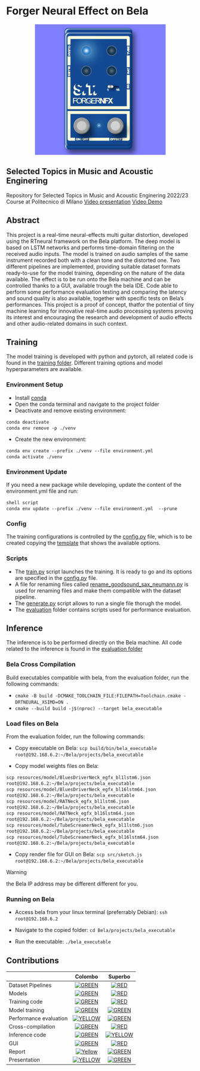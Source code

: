 # Forger Neural Effect on Bela


<p align="center">
  <img src="./assets/forger_pedal_image.png" width="350" title="ForgerNFX graphic interphace">
</p>

## Selected Topics in Music and Acoustic Enginering
Repository for Selected Topics in Music and Acoustic Enginering 2022/23 Course at Politecnico di Milano
[Video presentation](https://youtu.be/2kOvCCvieIw)
[Video Demo](https://youtu.be/tF_DCMwAfec)

## Abstract
This project is a real-time neural-effects multi guitar distortion, developed using the RTneural framework on the Bela platform.
The deep model is based on LSTM networks and performs time-domain filtering on the received audio inputs. The model is trained on audio samples of the same instrument recorded both with a clean tone and the distorted one. Two different pipelines are implemented, providing suitable dataset formats ready-to-use for the model training, depending on the nature of the data available.
The effect is to be run onto the Bela machine and can be controlled thanks to a GUI, available trough the bela IDE.
Code able to perform some performance evaluation testing and comparing the latency and sound quality is also available, together with specific tests on Bela’s performances.
This project is a proof of concept, thatfor the potential of tiny machine learning for innovative real-time audio processing systems proving its interest and encouraging the research and development of audio effects and other audio-related domains in such context.

## Training
The model training is developed with python and pytorch, all related code is found in the [training folder](training/).
Different training options and model hyperparameters are available.

### Environment Setup 
- Install [conda](https://conda.io/projects/conda/en/stable/user-guide/install/index.html)
- Open the conda terminal and navigate to the project folder
- Deactivate and remove existing environment:

```
conda deactivate
conda env remove -p ./venv
```

- Create the new environment:
```
conda env create --prefix ./venv --file environment.yml
conda activate ./venv
```

### Environment Update 
If you need a new package while developing, update the content of the environment.yml file and run:
```
shell script
conda env update --prefix ./venv --file environment.yml  --prune
```

### Config
The training configurations is controlled by the [config.py](training/config/config.py) file, which is to be created copying the [template](training/config/config.py.ini) that shows the available options.

### Scripts
- The [train.py](training/scripts/train.py) script launches the training. It is ready to go and its options are specified in the [config.py](training/config/config.py) file.
- A file for renaming files called [rename_goodsound_sax_neumann.py](training/scripts/rename_goodsound_sax_neumann.py) is used for renaming files and make them compatible with the dataset pipeline.
- The [generate.py](training/scripts/generate.py) script allows to run a single file thorugh the model.
- The [evaluation](training/scripts/evaluation) folder contains scripts used for performance evaluation. 

## Inference
The inference is to be performed directly on the Bela machine. All code related to the inference is found in the [evaluation folder](evaluation/)

### Bela Cross Compilation 
Build executables compatible with bela, from the evaluation folder, run the following commands:
- `cmake -B build -DCMAKE_TOOLCHAIN_FILE:FILEPATH=Toolchain.cmake -DRTNEURAL_XSIMD=ON .`
- `cmake --build build -j$(nproc) --target bela_executable`

### Load files on Bela
From the evaluation folder, run the following commands:

- Copy executable on Bela: 
`scp build/bin/bela_executable root@192.168.6.2:~/Bela/projects/bela_executable`

- Copy model weights files on Bela:
```
scp resources/model/BluesDriverNeck_egfx_bl1lstm6.json root@192.168.6.2:~/Bela/projects/bela_executable
scp resources/model/BluesDriverNeck_egfx_bl16lstm64.json root@192.168.6.2:~/Bela/projects/bela_executable
scp resources/model/RATNeck_egfx_bl1lstm6.json root@192.168.6.2:~/Bela/projects/bela_executable
scp resources/model/RATNeck_egfx_bl16lstm64.json root@192.168.6.2:~/Bela/projects/bela_executable
scp resources/model/TubeScreamerNeck_egfx_bl1lstm6.json root@192.168.6.2:~/Bela/projects/bela_executable
scp resources/model/TubeScreamerNeck_egfx_bl16lstm64.json root@192.168.6.2:~/Bela/projects/bela_executable
```

- Copy render file for GUI on Bela: 
`scp src/sketch.js root@192.168.6.2:~/Bela/projects/bela_executable`

> [!WARNING]
> the Bela IP address may be different different for you.

### Running on Bela
- Access bela from your linux terminal (preferrably Debian):
`ssh root@192.168.6.2`

- Navigate to the copied folder:
`cd Bela/projects/bela_executable`

- Run the executable:
`./bela_executable`


## Contributions
| | Colombo | Superbo | 
|:---------------------------------- |:-----------------:|:-----------------:|
| Dataset Pipelines | [![GREEN](https://placehold.it/15/44bb44/44bb44)](#)| [![RED](https://placehold.it/15/f03c15/f03c15)](#)|
| Models | [![GREEN](https://placehold.it/15/44bb44/44bb44)](#) | [![RED](https://placehold.it/15/f03c15/f03c15)](#)|
| Training code | [![GREEN](https://placehold.it/15/44bb44/44bb44)](#) | [![RED](https://placehold.it/15/f03c15/f03c15)](#)|
| Model training | [![GREEN](https://placehold.it/15/44bb44/44bb44)](#) | [![GREEN](https://placehold.it/15/44bb44/44bb44)](#)|
| Performance evaluation  | [![YELLOW](https://placehold.it/15/ffdd00/ffdd00)](#)| [![GREEN](https://placehold.it/15/44bb44/44bb44)](#)|
| Cross-compilation | [![GREEN](https://placehold.it/15/44bb44/44bb44)](#) | [![RED](https://placehold.it/15/f03c15/f03c15)](#)|
| Inference code | [![GREEN](https://placehold.it/15/44bb44/44bb44)](#) | [![YELLOW](https://placehold.it/15/ffdd00/ffdd00)](#)|
| GUI | [![GREEN](https://placehold.it/15/44bb44/44bb44)](#)| [![RED](https://placehold.it/15/f03c15/f03c15)](#)|
| Report | [![Yellow](https://placehold.it/15/ffdd00/ffdd00)](#) | [![GREEN](https://placehold.it/15/44bb44/44bb44)](#)|
| Presentation | [![YELLOW](https://placehold.it/15/ffdd00/ffdd00)](#)| [![GREEN](https://placehold.it/15/44bb44/44bb44)](#)|

